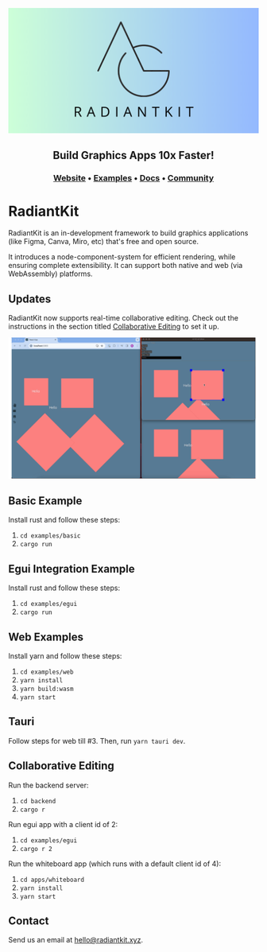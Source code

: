 <p align="center">
<a href="https://www.radiantkit.xyz?utm_source=github&utm_medium=organic&utm_campaign=readme">
  <img src="banner.png" alt="RadiantKit Banner">
</a>
</p>

<h2 align="center">
    <b>Build Graphics Apps 10x Faster!</b> <br />
</h2>

<h3 align="center">
  <a href="https://www.radiantkit.xyz/">Website</a> &bull;
  <a href="https://demo.radiantkit.xyz/">Examples</a> &bull;
  <a href="http://docs.radiantkit.xyz/">Docs</a> &bull;
  <a href="https://join.slack.com/t/radiantkit/shared_invite/zt-25isowtr6-jg3wHcQjRuLxyeT_fELO9Q">Community</a>
</h3>

# RadiantKit

RadiantKit is an in-development framework to build graphics applications (like Figma, Canva, Miro, etc) that's free and open source. 

It introduces a node-component-system for efficient rendering, while ensuring complete extensibility. It can support both native and web (via WebAssembly) platforms.

## Updates

RadiantKit now supports real-time collaborative editing. Check out the instructions in the section titled <a href="#collaborative-editing">Collaborative Editing</a> to set it up.

<a href="#collaborative-editing">
  <img src="CollaborativeEditing.gif" alt="Collaborative Editing Demo">
</a>

## Basic Example

Install rust and follow these steps:
1. `cd examples/basic`
2. `cargo run`

## Egui Integration Example

Install rust and follow these steps:
1. `cd examples/egui`
2. `cargo run`

## Web Examples

Install yarn and follow these steps:
1. `cd examples/web`
2. `yarn install`
3. `yarn build:wasm`
4. `yarn start`

## Tauri

Follow steps for web till #3. Then, run `yarn tauri dev`.

## Collaborative Editing

Run the backend server:
1. `cd backend`
2. `cargo r`

Run egui app with a client id of 2:
1. `cd examples/egui`
2. `cargo r 2`

Run the whiteboard app (which runs with a default client id of 4):
1. `cd apps/whiteboard`
2. `yarn install`
3. `yarn start`

## Contact
Send us an email at [hello@radiantkit.xyz](mailto:hello@radiantkit.xyz).
